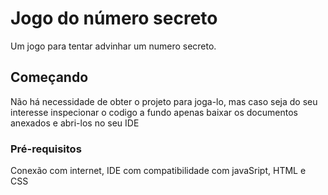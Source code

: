 # Jogo do número secreto

Um jogo para tentar advinhar um numero secreto.

## Começando

Não há necessidade de obter o projeto para joga-lo, mas caso seja do seu interesse inspecionar o codigo a fundo apenas baixar os documentos anexados e abri-los no seu IDE

### Pré-requisitos

Conexão com internet, IDE com compatibilidade com javaSript, HTML e CSS
